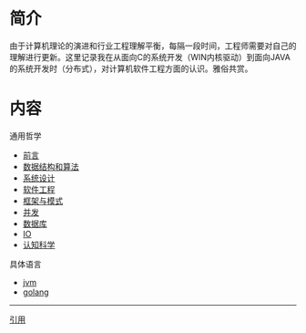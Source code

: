 # 简介

由于计算机理论的演进和行业工程理解平衡，每隔一段时间，工程师需要对自己的理解进行更新。这里记录我在从面向C的系统开发（WIN内核驱动）到面向JAVA的系统开发时（分布式），对计算机软件工程方面的认识。雅俗共赏。

# 内容

通用哲学

* [前言](preface.md)
* [数据结构和算法](datastructure.md)
* [系统设计](system.md)
* [软件工程](design.md)
* [框架与模式](framework.md)
* [并发](synchronize.md)
* [数据库](database.md)
* [IO](io.md) 
* [认知科学](cognition.md)

具体语言

* [jvm](jvm.md)
* [golang](golang.md)

------

[引用](reference.md)




